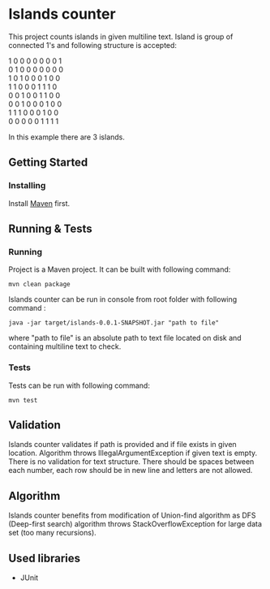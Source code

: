 # Islands counter

This project counts islands in given multiline text. Island is group of connected 1's and following structure is accepted:

1 0 0 0 0 0 0 0 1</br>
0 1 0 0 0 0 0 0 0</br>
1 0 1 0 0 0 1 0 0</br>
1 1 0 0 0 1 1 1 0</br>
0 0 1 0 0 1 1 0 0</br>
0 0 1 0 0 0 1 0 0</br>
1 1 1 0 0 0 1 0 0</br>
0 0 0 0 0 1 1 1 1</br>

In this example there are 3 islands.

## Getting Started


### Installing

Install [Maven](https://maven.apache.org/) first.


## Running & Tests

### Running

Project is a Maven project. It can be built with following command:

```
mvn clean package
```

Islands counter can be run in console from root folder with following command :

```
java -jar target/islands-0.0.1-SNAPSHOT.jar "path to file"
```

where "path to file" is an absolute path to text file located on disk and containing multiline text to check.

### Tests

Tests can be run with following command:

```
mvn test
```

## Validation

Islands counter validates if path is provided and if file exists in given location. Algorithm throws IllegalArgumentException if given text is empty. There is no validation for text structure. There should be spaces between each number, each row should be in new line and letters are not allowed.

## Algorithm

Islands counter benefits from modification of Union-find algorithm as DFS (Deep-first search) algorithm throws StackOverflowException for large data set (too many recursions).


## Used libraries

* JUnit